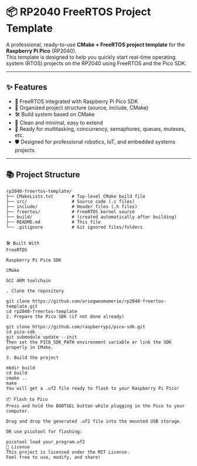 # 📦 RP2040 FreeRTOS Project Template

A professional, ready-to-use **CMake + FreeRTOS project template** for the **Raspberry Pi Pico** (RP2040).  
This template is designed to help you quickly start real-time operating system (RTOS) projects on the RP2040 using FreeRTOS and the Pico SDK.

---

## ✨ Features

- 🧩 FreeRTOS integrated with Raspberry Pi Pico SDK
- 📁 Organized project structure (source, include, CMake)
- 🛠 Build system based on CMake
- 🧹 Clean and minimal, easy to extend
- 🚀 Ready for multitasking, concurrency, semaphores, queues, mutexes, etc.
- 🛡️ Designed for professional robotics, IoT, and embedded systems projects

---

## 📚 Project Structure

```plaintext
rp2040-freertos-template/
├── CMakeLists.txt       # Top-level CMake build file
├── src/                 # Source code (.c files)
├── include/             # Header files (.h files)
├── freertos/            # FreeRTOS kernel source
├── build/               # (created automatically after building)
├── README.md            # This file
└── .gitignore           # Git ignored files/folders


🛠 Built With
FreeRTOS

Raspberry Pi Pico SDK

CMake

GCC ARM toolchain

. Clone the repository

git clone https://github.com/ariegweomamerie/rp2040-freertos-template.git
cd rp2040-freertos-template
2. Prepare the Pico SDK (if not done already)

git clone https://github.com/raspberrypi/pico-sdk.git
cd pico-sdk
git submodule update --init
Then set the PICO_SDK_PATH environment variable or link the SDK properly in CMake.

3. Build the project

mkdir build
cd build
cmake ..
make
You will get a .uf2 file ready to flash to your Raspberry Pi Pico!

📦 Flash to Pico
Press and hold the BOOTSEL button while plugging in the Pico to your computer.

Drag and drop the generated .uf2 file into the mounted USB storage.

OR use picotool for flashing:

picotool load your_program.uf2
📄 License
This project is licensed under the MIT License.
Feel free to use, modify, and share!


